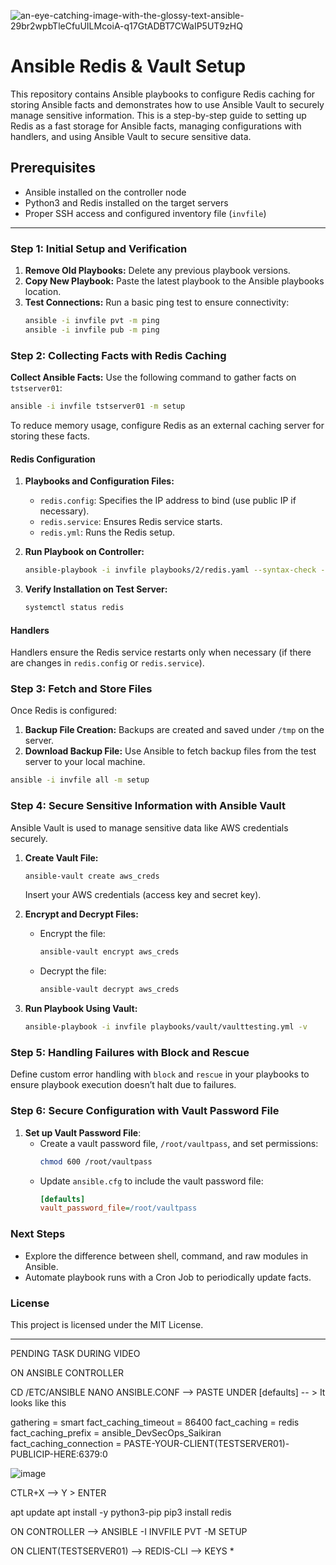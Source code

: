 ![an-eye-catching-image-with-the-glossy-text-ansible-29br2wpbTleCfuUILMcoiA-q17GtADBT7CWaIP5UT9zHQ](https://github.com/user-attachments/assets/a9d0ef13-a6c4-4b52-8666-f177ff397e69)


# Ansible Redis & Vault Setup

This repository contains Ansible playbooks to configure Redis caching for storing Ansible facts and demonstrates how to use Ansible Vault to securely manage sensitive information. This is a step-by-step guide to setting up Redis as a fast storage for Ansible facts, managing configurations with handlers, and using Ansible Vault to secure sensitive data.

## Prerequisites

- Ansible installed on the controller node
- Python3 and Redis installed on the target servers
- Proper SSH access and configured inventory file (`invfile`)

---

### Step 1: Initial Setup and Verification

1. **Remove Old Playbooks:** Delete any previous playbook versions.
2. **Copy New Playbook:** Paste the latest playbook to the Ansible playbooks location.
3. **Test Connections:** Run a basic ping test to ensure connectivity:
   ```bash
   ansible -i invfile pvt -m ping
   ansible -i invfile pub -m ping
   ```

### Step 2: Collecting Facts with Redis Caching

**Collect Ansible Facts:** Use the following command to gather facts on `tstserver01`:
   ```bash
   ansible -i invfile tstserver01 -m setup
   ```
   
To reduce memory usage, configure Redis as an external caching server for storing these facts.

#### Redis Configuration

1. **Playbooks and Configuration Files:**
   - `redis.config`: Specifies the IP address to bind (use public IP if necessary).
   - `redis.service`: Ensures Redis service starts.
   - `redis.yml`: Runs the Redis setup.

2. **Run Playbook on Controller:**
   ```bash
   ansible-playbook -i invfile playbooks/2/redis.yaml --syntax-check -v
   ```

3. **Verify Installation on Test Server:**
   ```bash
   systemctl status redis
   ```

#### Handlers

Handlers ensure the Redis service restarts only when necessary (if there are changes in `redis.config` or `redis.service`).

### Step 3: Fetch and Store Files

Once Redis is configured:
1. **Backup File Creation:** Backups are created and saved under `/tmp` on the server.
2. **Download Backup File:** Use Ansible to fetch backup files from the test server to your local machine.

```bash
ansible -i invfile all -m setup
```

### Step 4: Secure Sensitive Information with Ansible Vault

Ansible Vault is used to manage sensitive data like AWS credentials securely.

1. **Create Vault File:**
   ```bash
   ansible-vault create aws_creds
   ```
   Insert your AWS credentials (access key and secret key).

2. **Encrypt and Decrypt Files:**
   - Encrypt the file:
     ```bash
     ansible-vault encrypt aws_creds
     ```
   - Decrypt the file:
     ```bash
     ansible-vault decrypt aws_creds
     ```

3. **Run Playbook Using Vault:**
   ```bash
   ansible-playbook -i invfile playbooks/vault/vaulttesting.yml -v
   ```

### Step 5: Handling Failures with Block and Rescue

Define custom error handling with `block` and `rescue` in your playbooks to ensure playbook execution doesn’t halt due to failures.

### Step 6: Secure Configuration with Vault Password File

1. **Set up Vault Password File**:
   - Create a vault password file, `/root/vaultpass`, and set permissions:
     ```bash
     chmod 600 /root/vaultpass
     ```
   - Update `ansible.cfg` to include the vault password file:
     ```ini
     [defaults]
     vault_password_file=/root/vaultpass
     ```

### Next Steps

- Explore the difference between shell, command, and raw modules in Ansible.
- Automate playbook runs with a Cron Job to periodically update facts.

### License

This project is licensed under the MIT License.

---




























PENDING TASK DURING VIDEO 

ON ANSIBLE CONTROLLER 

CD /ETC/ANSIBLE
NANO ANSIBLE.CONF --> PASTE UNDER [defaults] -- > It looks like this

gathering = smart
fact_caching_timeout = 86400
fact_caching = redis
fact_caching_prefix = ansible_DevSecOps_Saikiran
fact_caching_connection = PASTE-YOUR-CLIENT(TESTSERVER01)-PUBLICIP-HERE:6379:0

![image](https://github.com/user-attachments/assets/5a3e46dd-2534-4b97-8fff-0a380c747433)

CTLR+X --> Y > ENTER

apt update
apt install -y python3-pip
pip3 install redis

ON CONTROLLER --> ANSIBLE -I INVFILE PVT -M SETUP

ON CLIENT(TESTSERVER01) --> REDIS-CLI --> KEYS *


